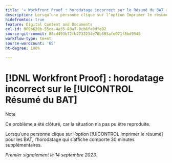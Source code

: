 ```yaml
---
title: '« Workfront Proof : horodatage incorrect sur le Résumé du BAT »'
description: Lorsqu’une personne clique sur l’option Imprimer le résumé pour les BAT, l’horodatage qui s’affiche comporte 30 minutes supplémentaires.
hidefromtoc: true
feature: Digital Content and Documents
exl-id: 089b620b-55ce-4a35-88a7-0cb6fa0dfe82
source-git-commit: 80cd493b72fb2732234e78b683afe071f8bd9545
workflow-type: tm+mt
source-wordcount: '65'
ht-degree: 100%

---
```


# [!DNL Workfront Proof] : horodatage incorrect sur le [!UICONTROL Résumé du BAT]

>[!NOTE]
>
>Ce problème a été clôturé, car la situation n’a pas pu être reproduite.

Lorsqu’une personne clique sur l’option [!UICONTROL Imprimer le résumé] pour les BAT, l’horodatage qui s’affiche comporte 30 minutes supplémentaires.

_Premier signalement le 14 septembre 2023._

